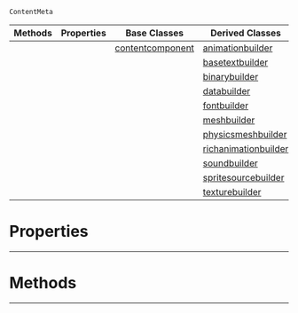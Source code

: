  `ContentMeta`

|Methods|Properties|Base Classes|Derived Classes|
|---|---|---|---|
| | |[contentcomponent](https://plasmaengine.github.io/PlasmaDocs/Plasma1/C++/code_reference/class_reference/contentcomponent.md)|[animationbuilder](https://plasmaengine.github.io/PlasmaDocs/Plasma1/C++/code_reference/class_reference/animationbuilder.md)|
| | | |[basetextbuilder](https://plasmaengine.github.io/PlasmaDocs/Plasma1/C++/code_reference/class_reference/basetextbuilder.md)|
| | | |[binarybuilder](https://plasmaengine.github.io/PlasmaDocs/Plasma1/C++/code_reference/class_reference/binarybuilder.md)|
| | | |[databuilder](https://plasmaengine.github.io/PlasmaDocs/Plasma1/C++/code_reference/class_reference/databuilder.md)|
| | | |[fontbuilder](https://plasmaengine.github.io/PlasmaDocs/Plasma1/C++/code_reference/class_reference/fontbuilder.md)|
| | | |[meshbuilder](https://plasmaengine.github.io/PlasmaDocs/Plasma1/C++/code_reference/class_reference/meshbuilder.md)|
| | | |[physicsmeshbuilder](https://plasmaengine.github.io/PlasmaDocs/Plasma1/C++/code_reference/class_reference/physicsmeshbuilder.md)|
| | | |[richanimationbuilder](https://plasmaengine.github.io/PlasmaDocs/Plasma1/C++/code_reference/class_reference/richanimationbuilder.md)|
| | | |[soundbuilder](https://plasmaengine.github.io/PlasmaDocs/Plasma1/C++/code_reference/class_reference/soundbuilder.md)|
| | | |[spritesourcebuilder](https://plasmaengine.github.io/PlasmaDocs/Plasma1/C++/code_reference/class_reference/spritesourcebuilder.md)|
| | | |[texturebuilder](https://plasmaengine.github.io/PlasmaDocs/Plasma1/C++/code_reference/class_reference/texturebuilder.md)|


 #  Properties


---  
 #  Methods


---  
 

 